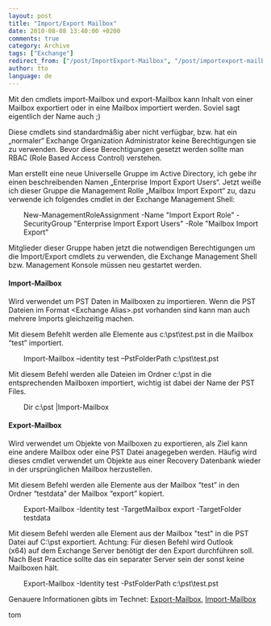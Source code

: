 ```yaml
---
layout: post
title: "Import/Export Mailbox"
date: 2010-08-08 13:40:00 +0200
comments: true
category: Archive
tags: ["Exchange"]
redirect_from: ["/post/ImportExport-Mailbox", "/post/importexport-mailbox"]
author: tto
language: de
---
```

<!-- more -->
<p>Mit den cmdlets import-Mailbox und export-Mailbox kann Inhalt von einer Mailbox exportiert oder in eine Mailbox importiert werden. Soviel sagt eigentlich der Name auch ;)</p>
<p>Diese cmdlets sind standardm&auml;&szlig;ig aber nicht verf&uuml;gbar, bzw. hat ein &bdquo;normaler&ldquo; Exchange Organization Administrator keine Berechtigungen sie zu verwenden. Bevor diese Berechtigungen gesetzt werden sollte man RBAC (Role Based Access Control) verstehen.</p>
<p>Man erstellt eine neue Universelle Gruppe im Active Directory, ich gebe ihr einen beschreibenden Namen &bdquo;Enterprise Import Export Users&ldquo;. Jetzt wei&szlig;e ich dieser Gruppe die Management Rolle &bdquo;Mailbox Import Export&ldquo; zu, dazu verwende ich folgendes cmdlet in der Exchange Management Shell:</p>
<p style="padding-left: 30px">New-ManagementRoleAssignment -Name "Import Export Role" -SecurityGroup "Enterprise Import Export Users" -Role "Mailbox Import Export"</p>
<p>Mitglieder dieser Gruppe haben jetzt die notwendigen Berechtigungen um die Import/Export cmdlets zu verwenden, die Exchange Management Shell bzw. Management Konsole m&uuml;ssen neu gestartet werden.</p>
<h4>Import-Mailbox</h4>
<p>Wird verwendet um PST Daten in Mailboxen zu importieren. Wenn die PST Dateien im Format &lt;Exchange Alias&gt;.pst vorhanden sind kann man auch mehrere Imports gleichzeitig machen.</p>
<p>Mit diesem Befehlt werden alle Elemente aus c:\pst\test.pst in die Mailbox &ldquo;test&rdquo; importiert.</p>
<p style="padding-left: 30px">Import-Mailbox &ndash;identity test &ndash;PstFolderPath c:\pst\test.pst</p>
<p>Mit diesem Befehl werden alle Dateien im Ordner c:\pst in die entsprechenden Mailboxen importiert, wichtig ist dabei der Name der PST Files.</p>
<p style="padding-left: 30px">Dir c:\pst |Import-Mailbox</p>
<h4>Export-Mailbox</h4>
<p>Wird verwendet um Objekte von Mailboxen zu exportieren, als Ziel kann eine andere Mailbox oder eine PST Datei anagegeben werden. H&auml;ufig wird dieses cmdlet verwendet um Objekte aus einer Recovery Datenbank wieder in der urspr&uuml;nglichen Mailbox herzustellen.</p>
<p>Mit diesem Befehl werden alle Elemente aus der Mailbox &ldquo;test&rdquo; in den Ordner &ldquo;testdata&rdquo; der Mailbox &ldquo;export&rdquo; kopiert.</p>
<p style="padding-left: 30px">Export-Mailbox -Identity test -TargetMailbox export -TargetFolder testdata</p>
<p>Mit diesem Befehl werden alle Element aus der Mailbox "test" in die PST Datei auf C:\pst exportiert. Achtung: F&uuml;r diesen Befehl wird Outlook (x64)&nbsp;auf dem Exchange Server ben&ouml;tigt der den Export durchf&uuml;hren soll. Nach Best Practice sollte das ein separater Server sein der sonst keine Mailboxen h&auml;lt.</p>
<p style="padding-left: 30px">Export-Mailbox -Identity test -PstFolderPath c:\pst\test.pst</p>
<p>Genauere Informationen gibts im Technet: <a href="http://technet.microsoft.com/en-us/library/aa998579.aspx" target="_blank">Export-Mailbox</a>, <a href="http://technet.microsoft.com/en-us/library/bb629586.aspx" target="_blank">Import-Mailbox</a></p>
<p>tom</p>

